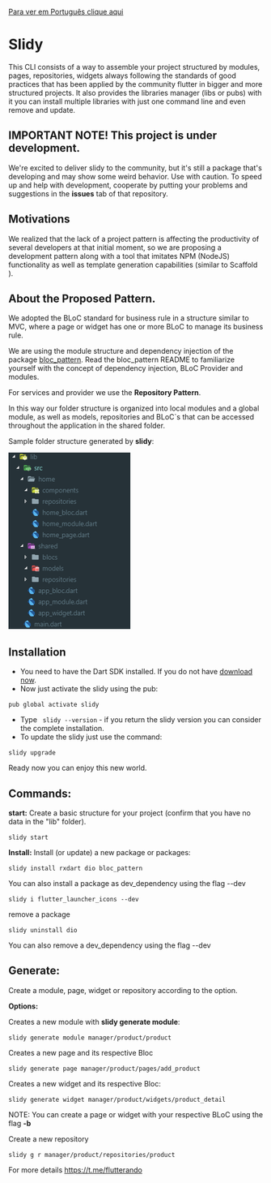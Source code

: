 [Para ver em Português clique aqui](README-PT.md)

# Slidy

This CLI consists of a way to assemble your project structured by modules, pages, repositories, widgets always following the standards of good practices that has been applied by the community flutter in bigger and more structured projects.
It also provides the libraries manager (libs or pubs) with it you can install multiple libraries with just one command line and even remove and update.

## IMPORTANT NOTE! This project is under development.

We're excited to deliver slidy to the community, but it's still a package that's developing and may show some weird behavior. Use with caution.
To speed up and help with development, cooperate by putting your problems and suggestions in the **issues** tab of that repository.

## Motivations

We realized that the lack of a project pattern is affecting the productivity of several developers at that initial moment, so we are proposing a development pattern along with a tool that imitates NPM (NodeJS) functionality as well as template generation capabilities (similar to Scaffold ).

## About the Proposed Pattern.

We adopted the BLoC standard for business rule in a structure similar to MVC, where a page or widget has one or more BLoC to manage its business rule.

We are using the module structure and dependency injection of the package [bloc_pattern](https://pub.dev/packages/bloc_pattern). Read the bloc_pattern README to familiarize yourself with the concept of dependency injection, BLoC Provider and modules.


For services and provider we use the **Repository Pattern**.

In this way our folder structure is organized into local modules and a global module, as well as models, repositories and BLoC`s that can be accessed throughout the application in the shared folder.

Sample folder structure generated by **slidy**:

![Folder example](/folder.png)

## Installation

- You need to have the Dart SDK installed. If you do not have [download now](https://dart.dev/get-dart).
- Now just activate the slidy using the pub:

```
pub global activate slidy
```
- Type  ` slidy --version` -  if you return the slidy version you can consider the complete installation.
- To update the slidy just use the command:
```
slidy upgrade
```

Ready now you can enjoy this new world.

## Commands:    
  **start:** 
     Create a basic structure for your project (confirm that you have no data in the "lib" folder).
```  
slidy start
```     

**Install:**
Install (or update) a new package or packages:
```
slidy install rxdart dio bloc_pattern
```
You can also install a package as dev_dependency using the flag --dev
```
slidy i flutter_launcher_icons --dev
``` 
remove a package
 ```
 slidy uninstall dio 
 ```
You can also remove a dev_dependency using the flag --dev


## Generate:

Create a module, page, widget or repository according to the option.
    
**Options:**
    
Creates a new module with **slidy generate module**:
``` 
slidy generate module manager/product/product
``` 

Creates a new page and its respective Bloc
```
slidy generate page manager/product/pages/add_product
``` 
            
Creates a new widget and its respective Bloc:
```
slidy generate widget manager/product/widgets/product_detail
``` 
NOTE: You can create a page or widget with your respective BLoC using the flag **-b**
            
Create a new repository
```
slidy g r manager/product/repositories/product
``` 

For more details https://t.me/flutterando

